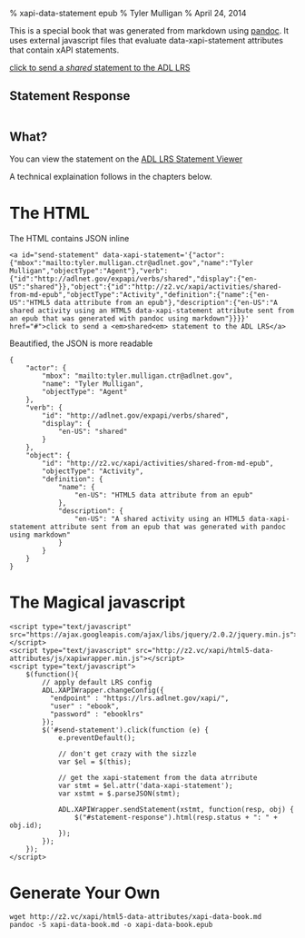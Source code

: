 % xapi-data-statement epub
% Tyler Mulligan
% April 24, 2014

This is a special book that was generated from markdown using [pandoc](http://johnmacfarlane.net/pandoc/). It uses external javascript files that evaluate data-xapi-statement attributes that contain xAPI statements.

<a id="send-statement" data-xapi-statement='{"actor":{"mbox":"mailto:tyler.mulligan.ctr@adlnet.gov","name":"Tyler Mulligan","objectType":"Agent"},"verb":{"id":"http://adlnet.gov/expapi/verbs/shared","display":{"en-US":"shared"}},"object":{"id":"http://z2.vc/xapi/activities/shared-from-md-epub","objectType":"Activity","definition":{"name":{"en-US":"HTML5 data attribute from an epub"},"description":{"en-US":"A shared activity using an HTML5 data-xapi-statement attribute sent from an epub that was generated with pandoc using markdown"}}}}' href="#">click to send a <em>shared</em> statement to the ADL LRS</a>
<h2>Statement Response</h2>
<pre id="statement-response"></pre>
<script type="text/javascript" src="https://ajax.googleapis.com/ajax/libs/jquery/2.0.2/jquery.min.js"></script>
<script type="text/javascript" src="http://z2.vc/xapi/html5-data-attributes/js/xapiwrapper.min.js"></script>
<script type="text/javascript">
	$(function(){
		// apply default LRS config
		ADL.XAPIWrapper.changeConfig({
		  "endpoint" : "https://lrs.adlnet.gov/xapi/",
		  "user" : "ebook",
		  "password" : "ebooklrs"
		});
		$('#send-statement').click(function (e) {
			e.preventDefault();

			// don't get crazy with the sizzle
			var $el = $(this);
			
			// get the xapi-statement from the data atrribute
			var stmt = $el.attr('data-xapi-statement');
			var xstmt = $.parseJSON(stmt);

			ADL.XAPIWrapper.sendStatement(xstmt, function(resp, obj) {
				$("#statement-response").html(resp.status + ": " + obj.id);
			});
		});
	});
</script>

<h2>What?</h2>

You can view the statement on the [ADL LRS Statement Viewer](https://lrs.adlnet.gov/prototypes/StatementViewer/index.html)

A technical explaination follows in the chapters below.

# The HTML

The HTML contains JSON inline

```
<a id="send-statement" data-xapi-statement='{"actor":{"mbox":"mailto:tyler.mulligan.ctr@adlnet.gov","name":"Tyler Mulligan","objectType":"Agent"},"verb":{"id":"http://adlnet.gov/expapi/verbs/shared","display":{"en-US":"shared"}},"object":{"id":"http://z2.vc/xapi/activities/shared-from-md-epub","objectType":"Activity","definition":{"name":{"en-US":"HTML5 data attribute from an epub"},"description":{"en-US":"A shared activity using an HTML5 data-xapi-statement attribute sent from an epub that was generated with pandoc using markdown"}}}}' href="#">click to send a <em>shared<em> statement to the ADL LRS</a>
```

Beautified, the JSON is more readable

```
{
    "actor": {
        "mbox": "mailto:tyler.mulligan.ctr@adlnet.gov",
        "name": "Tyler Mulligan",
        "objectType": "Agent"
    },
    "verb": {
        "id": "http://adlnet.gov/expapi/verbs/shared",
        "display": {
            "en-US": "shared"
        }
    },
    "object": {
        "id": "http://z2.vc/xapi/activities/shared-from-md-epub",
        "objectType": "Activity",
        "definition": {
            "name": {
                "en-US": "HTML5 data attribute from an epub"
            },
            "description": {
                "en-US": "A shared activity using an HTML5 data-xapi-statement attribute sent from an epub that was generated with pandoc using markdown"
            }
        }
    }
}
```

# The Magical javascript

```
<script type="text/javascript" src="https://ajax.googleapis.com/ajax/libs/jquery/2.0.2/jquery.min.js"></script>
<script type="text/javascript" src="http://z2.vc/xapi/html5-data-attributes/js/xapiwrapper.min.js"></script>
<script type="text/javascript">
	$(function(){
		// apply default LRS config
		ADL.XAPIWrapper.changeConfig({
		  "endpoint" : "https://lrs.adlnet.gov/xapi/",
		  "user" : "ebook",
		  "password" : "ebooklrs"
		});
		$('#send-statement').click(function (e) {
			e.preventDefault();

			// don't get crazy with the sizzle
			var $el = $(this);
			
			// get the xapi-statement from the data atrribute
			var stmt = $el.attr('data-xapi-statement');
			var xstmt = $.parseJSON(stmt);

			ADL.XAPIWrapper.sendStatement(xstmt, function(resp, obj) {
				$("#statement-response").html(resp.status + ": " + obj.id);
			});
		});
	});
</script>
```

# Generate Your Own

```
wget http://z2.vc/xapi/html5-data-attributes/xapi-data-book.md
pandoc -S xapi-data-book.md -o xapi-data-book.epub
```
